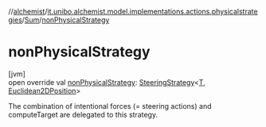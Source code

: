 //[alchemist](../../../index.md)/[it.unibo.alchemist.model.implementations.actions.physicalstrategies](../index.md)/[Sum](index.md)/[nonPhysicalStrategy](non-physical-strategy.md)

# nonPhysicalStrategy

[jvm]\
open override val [nonPhysicalStrategy](non-physical-strategy.md): [SteeringStrategy](../../it.unibo.alchemist.model.interfaces/-steering-strategy/index.md)<[T](index.md), [Euclidean2DPosition](../../it.unibo.alchemist.model.implementations.positions/-euclidean2-d-position/index.md)>

The combination of intentional forces (= steering actions) and computeTarget are delegated to this strategy.
